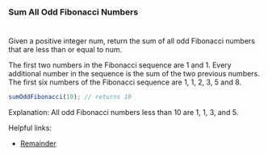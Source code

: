 ### Sum All Odd Fibonacci Numbers

#

Given a positive integer num, return the sum of all odd Fibonacci numbers that are less than or equal to num.

The first two numbers in the Fibonacci sequence are 1 and 1. Every additional number in the sequence is the sum of the two previous numbers. The first six numbers of the Fibonacci sequence are 1, 1, 2, 3, 5 and 8.

```javascript
sumOddFibonacci(10); // returns 10
```

Explanation: All odd Fibonacci numbers less than 10 are 1, 1, 3, and 5.

Helpful links:

- [Remainder](https://developer.mozilla.org/en-US/docs/Web/JavaScript/Reference/Operators/Arithmetic_Operators#Remainder)
